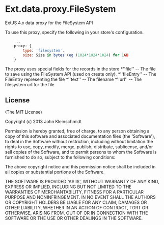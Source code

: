 Ext.data.proxy.FileSystem
=========================

ExtJS 4.x data proxy for the FileSystem API

To use this proxy, specify the following in your store's configuration.
```javascript
    ...
    proxy: {
        type: 'filesystem',
        size: Size in bytes (eg (1024*1024*1024) for 1GB
    }
```

The proxy uses special fields for the records in the store
*''file'' -- The file to save using the FileSystem API (used on create only).
*''fileEntry'' -- The FileEntry representing the file
*''text'' -- The filename
*''url'' -- The filesystem url for the file

## License

(The MIT License)

Copyright (c) 2013 John Kleinschmidt

Permission is hereby granted, free of charge, to any person obtaining
a copy of this software and associated documentation files (the
'Software'), to deal in the Software without restriction, including
without limitation the rights to use, copy, modify, merge, publish,
distribute, sublicense, and/or sell copies of the Software, and to
permit persons to whom the Software is furnished to do so, subject to
the following conditions:

The above copyright notice and this permission notice shall be
included in all copies or substantial portions of the Software.

THE SOFTWARE IS PROVIDED 'AS IS', WITHOUT WARRANTY OF ANY KIND,
EXPRESS OR IMPLIED, INCLUDING BUT NOT LIMITED TO THE WARRANTIES OF
MERCHANTABILITY, FITNESS FOR A PARTICULAR PURPOSE AND NONINFRINGEMENT.
IN NO EVENT SHALL THE AUTHORS OR COPYRIGHT HOLDERS BE LIABLE FOR ANY
CLAIM, DAMAGES OR OTHER LIABILITY, WHETHER IN AN ACTION OF CONTRACT,
TORT OR OTHERWISE, ARISING FROM, OUT OF OR IN CONNECTION WITH THE
SOFTWARE OR THE USE OR OTHER DEALINGS IN THE SOFTWARE.